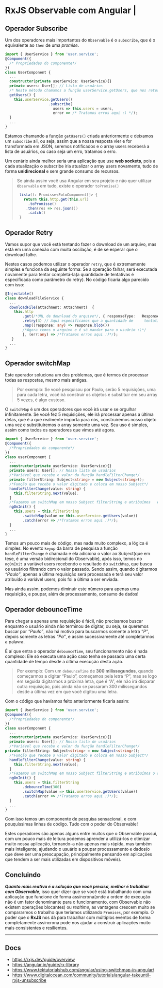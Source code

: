 # RxJS Observable com Angular                                                               |

## Operador Subscribe

Um dos operadores mais importantes do `Observable` é o `subscribe`, que é o equivalente ao `then` de uma *promise*.

```typescript
import { UserService } from 'user.service';
@Component({
  /* Propriedades do componente*/
})
class UserComponent {
  ...
  constructor(private userService: UserService){}
  private users: User[]; // Lista de usuários
  /* Neste método chamamos a função userService.getUsers, que nos retorna um Observable contendo um array de usuários, então atribuímos ao this.users */
  getUsers() {
    this.userService.getUsers()
                    .subscribe(
                      users => this.users = users,
                      error => /* Tratamos erros aqui :) */);
  }
  ...
}
```

Estamos chamando a função `getUsers()` criada anteriormente e deixamos um `subscribe` ali, ou seja, assim que a nossa resposta vier e for transformada em JSON, seremos notificados e o array users receberá a lista de usuários, ou caso seja um erro, tratamos o erro.

Um cenário ainda melhor seria uma aplicação que use **web sockets**, pois a cada atualização o subscribe iria atualizar o array users novamente, tudo de forma **unidirecional** e sem grande consumo de recursos.

> Se ainda assim você usa Angular em seu projeto e não quer utilizar `Observable` em tudo, existe o operador `toPromise()`
>
> ```typescript
>  lista(): Promisse<FotoComponent[]> {
>    return this.http.get(this.url)
>      .toPromisse()
>     .then(res => res.json())
>      .catch()
>  }
>  ```
>

## Operador Retry

Vamos supor que você está tentando fazer o download de um arquivo, mas está em uma conexão com muita oscilação, é de se esperar que o download falhe.

Nestes casos podemos utilizar o operador `retry`, que é extremamente simples e funciona da seguinte forma: Se a operação falhar, será executada novamente para tentar completá-la(a quantidade de tentativas é especificada como parâmetro do retry). No código ficaria algo parecido com isso:

```typescript
@Injectable()
class downloadFileService {
  ...
  downloadFile(attachment: Attachment)  {
    this.http
        .get(/*URL de download do arquivo*/, { responseType:   ResponseContentType.Blob })
        .retry(3) // Aqui especificamos que a quantidade de     tentativas caso o download falhe é 3.
        .map((response: any) => response.blob())
        /*Agora temos o arquivo e é só mandar para o usuário :)*/
        }, (err:any) => /*Tratamos erros aqui :)*/);
   }
  ...
}
```

## Operador switchMap

Este operador soluciona um dos problemas, que é termos de processar todas as respostas, mesmo mais antigas.

> Por exemplo: Se você pesquisou por Paulo, serão 5 requisições, uma para cada letra, você irá construir os objetos e substituir em seu array 5 vezes, é algo custoso.

O `switchMap` é um dos operadores que você irá usar e se orgulhar infinitamente. Se você fez 5 requisições, ele irá processar apenas a última delas, que é a que realmente importa para nós, construiremos nosso objeto uma vez e substituiremos o array somente uma vez. Seu uso é simples, assim como todos os operadores que vimos até agora.

```typescript
import { UserService } from 'user.service';
@Component({
  /*Propriedades do componente*/
})
class userComponent {
  ...
  constructor(private userService: UserService){}
  private users: User[]; // Nossa lista de usuários
  /*Variável que recebe o valor da função handleFilterChange*/
  private filterString: Subject<string> = new Subject<string>();
  /*Função que recebe o valor digitado e coloca em nosso Subject*/
  handleFilterChange(value: string) {
    this.filterString.next(value);
  }
  /*Fazemos um switchMap em nosso Subject filterString e atribuímos   o resultado à nossa lista de usuários*/
  ngOnInit() {
    this.users = this.filterString
        .switchMap(value => this.userService.getUsers(value))
        .catch(error => /*Tratamos erros aqui :)*/);
  }
  ...
}
```

Temos um pouco mais de código, mas nada muito complexo, a lógica é simples: No evento `keyup` da barra de pesquisa a função `handleFilterChange` é chamada e ela adiciona o valor ao Subject(que em tese, é uma versão bidirecional do Observable), após isso, temos no `ngOnInit` a variável users recebendo o resultado do `switchMap`, que busca os usuários filtrando com o valor passado. Sendo assim, quando digitarmos *“Paulo”*, apenas a última requisição será processada e terá seu valor atribuído à variável users, pois foi a última a ser enviada.

Mas ainda assim, podemos diminuir este número para apenas uma requisição, e poupar, além de processamento, consumo de dados!

## Operador debounceTime

Para chegar a apenas uma requisição é fácil, não precisamos buscar enquanto o usuário ainda não terminou de digitar, ou seja, se queremos buscar por *“Paulo”*, não há motivo para buscarmos somente a letra *“P”*, depois somente as letras *“Pa”*, e assim sucessivamente até completarmos a palavra.

É aí que entra o operador `debounceTime`, seu funcionamento não é nada complexo: Ele só executa uma ação caso tenha se passado uma certa quantidade de tempo desde a última execução desta ação.

> Por exemplo: Com um `debounceTime` de **300 milissegundos**, quando começarmos a digitar “Paulo”, começamos pela letra “P”, mas se logo em seguida digitarmos a próxima letra, que é “A”, ele não irá disparar outra requisição, pois ainda não se passaram 300 milissegundos desde a última vez em que você digitou uma letra.

Com o código que havíamos feito anteriormente ficaria assim:

```typescript
import { UserService } from 'user.service';
@Component({
  /*Propriedades do componente*/
})
class userComponent {
  ...
  constructor(private userService: UserService){}
  private users: User[]; // Nossa lista de usuários
  /*Variável que recebe o valor da função handleFilterChange*/
private filterString: Subject<string> = new Subject<string>();
  /*Função que recebe o valor digitado e coloca em nosso Subject*/
  handleFilterChange(value: string) {
    this.filterString.next(value);
  }
  /*Fazemos um switchMap em nosso Subject filterString e atribuímos o resultado à nossa lista de usuários, porém existe um debounceTime de 300 milissegundos para evitar fazer requisições enquanto o usuário ainda não finalizou a digitação*/
  ngOnInit() {
    this.users = this.filterString
        .debounceTime(300)
        .switchMap(value => this.userService.getUsers(value))
        .catch(error => /*Tratamos erros aqui :)*/);
  }
  ...
}
```

Com isso temos um componente de pesquisa sensacional, e com pouquíssimas linhas de código. Tudo com o poder do Observable!

Estes operadores são apenas alguns entre muitos que o Observable possui, com um pouco mais de leitura podemos aprender a utilizá-los e otimizar muito nossa aplicação, tornando-a não apenas mais rápida, mas também mais inteligente, ajudando o usuário a poupar processamento e dados(o que deve ser uma preocupação, principalmente pensando em aplicações que tendem a ser mais utilizadas em dispositivos móveis).

## Concluindo

***Quanto mais reativa é a solução que você precisa, melhor é trabalhar com Observable***, isso quer dizer que se você está trabalhando com uma aplicação que funcione de forma assíncrona(onde a ordem de execução não é um fator denominante para o funcionamento, com Observable não existem operações blocantes) ou *realtime*, as vantagens crescem muito se compararmos o trabalho que teríamos utilizando `Promises`, por exemplo. O poder que o **RxJS** nos dá para trabalhar com múltiplos eventos de forma completamente assíncrona pode nos ajudar a construir aplicações muito mais consistentes e resilientes.

---

## Docs

- <https://rxjs.dev/guide/overview>
- <https://angular.io/guide/rx-library>
- <https://www.tektutorialshub.com/angular/using-switchmap-in-angular/>
- <https://www.digitalocean.com/community/tutorials/angular-takeuntil-rxjs-unsubscribe>
